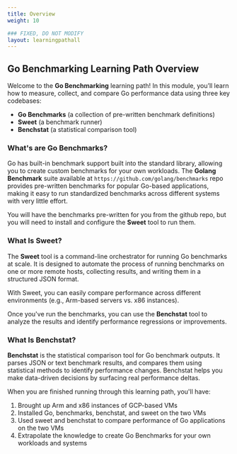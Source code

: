```yaml
---
title: Overview
weight: 10

### FIXED, DO NOT MODIFY
layout: learningpathall
---
```


## Go Benchmarking Learning Path Overview

Welcome to the **Go Benchmarking** learning path! In this module, you’ll learn how to measure, collect, and compare Go performance data using three key codebases:

- **Go Benchmarks** (a collection of pre-written benchmark definitions)
- **Sweet** (a benchmark runner)  
- **Benchstat** (a statistical comparison tool)

### What's are Go Benchmarks?

Go has built-in benchmark support built into the standard library, allowing you to create custom benchmarks for your own workloads.  The **Golang Benchmark** suite available at `https://github.com/golang/benchmarks` repo provides pre-written benchmarks for popular Go-based applications, making it easy to run standardized benchmarks across different systems with very little effort.

You will have the benchmarks pre-written for you from the github repo, but you will need to install and configure the **Sweet** tool to run them.

### What Is Sweet?

The **Sweet** tool is a command-line orchestrator for running Go benchmarks at scale.  It is designed to automate the process of running benchmarks on one or more remote hosts, collecting results, and writing them in a structured JSON format.

With Sweet, you can easily compare performance across different environments (e.g., Arm-based servers vs. x86 instances).

Once you've run the benchmarks, you can use the **Benchstat** tool to analyze the results and identify performance regressions or improvements.

### What Is Benchstat?

**Benchstat** is the statistical comparison tool for Go benchmark outputs.  It parses JSON or text benchmark results, and compares them using statistical methods to identify performance changes.  Benchstat helps you make data-driven decisions by surfacing real performance deltas.

When you are finished running through this learning path, you'll have:

1. Brought up Arm and x86 instances of GCP-based VMs
2. Installed Go, benchmarks, benchstat, and sweet on the two VMs
3. Used sweet and benchstat to compare performance of Go applications on the two VMs
4. Extrapolate the knowledge to create Go Benchmarks for your own workloads and systems

